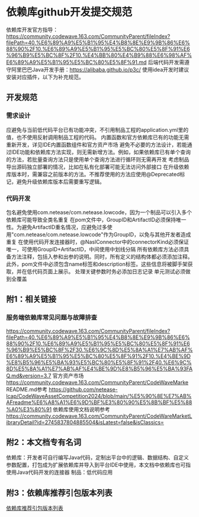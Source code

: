 # 依赖库github开发提交规范
依赖库开发官方指导：
https://community.codewave.163.com/CommunityParent/fileIndex?filePath=40.%E6%89%A9%E5%B1%95%E4%B8%8E%E9%9B%86%E6%88%90%2F10.%E6%89%A9%E5%B1%95%E5%BC%80%E5%8F%91%E6%96%B9%E5%BC%8F%2F10.%E4%BB%80%E4%B9%88%E6%98%AF%E6%89%A9%E5%B1%95%E5%BC%80%E5%8F%91.md
后端代码开发需遵守阿里巴巴Java开发手册：https://alibaba.github.io/p3c/
使用idea开发时建议安装对应插件，以下为补充规范。

## 开发规范
### 需求设计
应避免与当前低代码平台已有功能冲突，不引用制品工程的application.yml里的值，也不使用反射调用制品工程的代码。
内置函数和官方依赖库已有的功能无需重新开发，详见IDE内置函数组件和官方资产市场
避免不必要的方法设计，若能通过IDE功能和依赖库方法实现，则无需新增方法。例如，如果依赖库已有单个查询的方法，若批量查询方法只是使用单个查询方法进行循环则无需再开发
考虑制品导出源码独立部署的情况，比如在私有化部署可能无法访问外部接口
在升级依赖库版本时，需兼容之前版本的方法。不推荐使用的方法应使用@Deprecated标记，避免升级依赖库版本后需要重写逻辑。
### 代码开发
包名避免使用com.netease/com.netease.lowcode，因为一个制品可以引入多个依赖库可能导致全类名重复
在pom文件中，GroupID和ArtifactID必须保持唯一性。为避免ArtifactID重名情况，应避免过多使用"com.netease/com.netease.lowcode"作为GroupID，以免与其他开发者造成重复
在使用代码开发连接器时，@NaslConnector中的connectorKind必须保证唯一，可使用GroupID+ArtifactID，中间使用中划线分隔
所有依赖库方法必须具备方法注释，包括入参和出参的说明。同时，所有定义的结构体都必须添加注释。此外，pom文件中必须包含name标签和description标签。这些信息将被脚手架获取，并在低代码页面上展示。
处理关键参数时务必添加日志记录
单元测试必须做到全覆盖

## 附1：相关链接
### 服务端依赖库常见问题与故障排查
https://community.codewave.163.com/CommunityParent/fileIndex?filePath=40.%E6%89%A9%E5%B1%95%E4%B8%8E%E9%9B%86%E6%88%90%2F10.%E6%89%A9%E5%B1%95%E5%BC%80%E5%8F%91%E6%96%B9%E5%BC%8F%2F30.%E6%9C%8D%E5%8A%A1%E7%AB%AF%E6%89%A9%E5%B1%95%E5%BC%80%E5%8F%91%2F10.%E4%BE%9D%E8%B5%96%E5%BA%93%E5%BC%80%E5%8F%91%2F40.%E6%9C%8D%E5%8A%A1%E7%AB%AF%E4%BE%9D%E8%B5%96%E5%BA%93FAQ.md&version=3.7
官方资产市场
https://community.codewave.163.com/CommunityParent/CodeWaveMarke
README.md参考
https://github.com/netease-lcap/CodeWaveAssetCompetition2024/blob/main/%E5%90%8E%E7%AB%AFreadme%E6%A8%A1%E6%9D%BF%E3%80%90%E5%8B%BF%E5%88%A0%E3%80%91
依赖库使用文档说明参考
https://community.codewave.163.com/CommunityParent/CodeWareMarketLibraryDetail?id=2745837804885504&isLatest=false&isClassics=
## 附2：本文档专有名词
依赖库：开发者可自行编写Java代码，定制出平台中的逻辑、数据结构、自定义参数配置，打包成为扩展依赖库并导入到平台IDE中使用，本文档中依赖库也可指使用Java代码开发的连接器
制品：低代码应用
## 附3：依赖库推荐引包版本列表
[依赖库推荐引包版本列表](依赖库推荐引包版本列表.md)